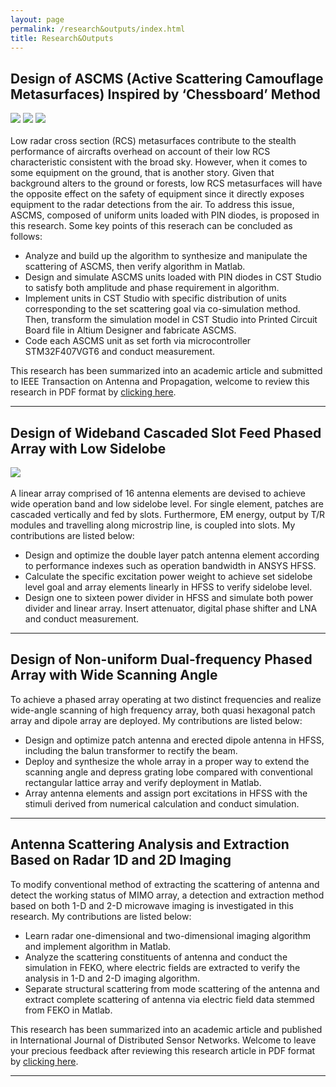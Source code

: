 ```yaml
---
layout: page
permalink: /research&outputs/index.html
title: Research&Outputs
---
```


<!-- # Hobbies -->

## Design of ASCMS (Active Scattering Camouflage Metasurfaces) Inspired by ‘Chessboard’ Method

<div class="third">
<img src="/images/ascms1.jpg">
<img src="/images/ascms2.jpg">
<img src="/images/ascms3.jpg">
</div>
<br>Low radar cross section (RCS) metasurfaces contribute to the stealth performance of aircrafts overhead on account of their low RCS characteristic consistent with the broad sky. However, when it comes to some equipment on the ground, that is another story. Given that background alters to the ground or forests, low RCS metasurfaces will have the opposite effect on the safety of equipment since it directly exposes equipment to the radar detections from the air. To address this issue, ASCMS, composed of uniform units loaded with PIN diodes, is proposed in this research. Some key points of this reserach can be concluded as follows:

- Analyze and build up the algorithm to synthesize and manipulate the scattering of ASCMS, then verify algorithm in Matlab.
- Design and simulate ASCMS units loaded with PIN diodes in CST Studio to satisfy both amplitude and phase requirement in algorithm.
- Implement units in CST Studio with specific distribution of units corresponding to the set scattering goal via co-simulation method. Then, transform the simulation model in CST Studio into Printed Circuit Board file in Altium Designer and fabricate ASCMS.
- Code each ASCMS unit as set forth via microcontroller STM32F407VGT6 and conduct measurement.

This research has been summarized into an academic article and submitted to IEEE Transaction on Antenna and Propagation, welcome to review this research in PDF format by [clicking here](https://HangyuChen.github.io/file/resume-hangyuchen.pdf).

---

## Design of Wideband Cascaded Slot Feed Phased Array with Low Sidelobe

<!-- <div class="third">
<img src="/images/swimming2.JPG">
<img src="/images/swimming.JPG">
<img src="/images/surfing1.JPG">
</div> -->
<div>
<img src="/images/doublelayer.jpg" class="chy">
</div>
<br>A linear array comprised of 16 antenna elements are devised to achieve wide operation band and low sidelobe level. For single element, patches are cascaded vertically and fed by slots. Furthermore, EM energy, output by T/R modules and travelling along microstrip line, is coupled into slots. My contributions are listed below:

- Design and optimize the double layer patch antenna element according to performance indexes such as operation bandwidth in ANSYS HFSS.
- Calculate the specific excitation power weight to achieve set sidelobe level goal and array elements linearly in HFSS to verify sidelobe level.
- Design one to sixteen power divider in HFSS and simulate both power divider and linear array. Insert attenuator, digital phase shifter and LNA and conduct measurement.

---

## Design of Non-uniform Dual-frequency Phased Array with Wide Scanning Angle

To achieve a phased array operating at two distinct frequencies and realize wide-angle scanning of high frequency array, both quasi hexagonal patch array and dipole array are deployed. My contributions are listed below:

- Design and optimize patch antenna and erected dipole antenna in HFSS, including the balun transformer to rectify the beam.
- Deploy and synthesize the whole array in a proper way to extend the scanning angle and depress grating lobe compared with conventional rectangular lattice array and verify deployment in Matlab.
- Array antenna elements and assign port excitations in HFSS with the stimuli derived from numerical calculation and conduct simulation.

---

## Antenna Scattering Analysis and Extraction Based on Radar 1D and 2D Imaging

To modify conventional method of extracting the scattering of antenna and detect the working status of MIMO array, a detection and extraction method based on both 1-D and 2-D microwave imaging is investigated in this research. My contributions are listed below:

- Learn radar one-dimensional and two-dimensional imaging algorithm and implement algorithm in Matlab.
- Analyze the scattering constituents of antenna and conduct the simulation in FEKO, where electric fields are extracted to verify the analysis in 1-D and 2-D imaging algorithm.
- Separate structural scattering from mode scattering of the antenna and extract complete scattering of antenna via electric field data stemmed from FEKO in Matlab.

This research has been summarized into an academic article and published in International Journal of Distributed Sensor Networks. Welcome to leave your precious feedback after reviewing this research article in PDF format by [clicking here](https://HangyuChen.github.io/file/resume-hangyuchen.pdf).


---
